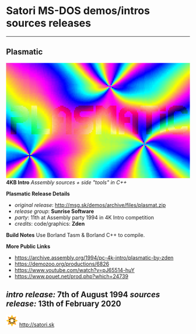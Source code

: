 # Satori MS-DOS demos/intros sources releases
---
## Plasmatic
![alt text](screenshots/plasmatic1.png "Plasmatic 4K Intro Screenshot")
**4KB Intro**
*Assembly sources + side "tools" in C++*

**Plasmatic Release Details**
* *original release*: http://msg.sk/demos/archive/files/plasmat.zip
* *release group*: **Sunrise Software**
* *party*: 11th at Assembly party 1994 in 4K Intro competition
* *credits*:
code/graphics: **Zden**

**Build Notes**
Use Borland Tasm & Borland C++ to compile.

**More Public Links**
* https://archive.assembly.org/1994/pc-4k-intro/plasmatic-by-zden
* https://demozoo.org/productions/6826
* https://www.youtube.com/watch?v=pJ65514-huY
* https://www.pouet.net/prod.php?which=24739

*intro release:* 7th of August 1994
*sources release:* 13th of February 2020
---
![alt text](screenshots/satori.gif "Satori Logo") http://satori.sk